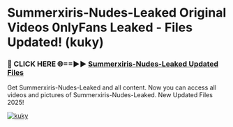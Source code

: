 # Summerxiris-Nudes-Leaked Original Videos 0nlyFans Leaked - Files Updated! (kuky)

<h3>🔴 CLICK HERE 🌐==►► <a href="https://tinyurl.com/4mcuefdz" rel="nofollow">Summerxiris-Nudes-Leaked Updated Files</a></h3>

Get Summerxiris-Nudes-Leaked and all content. Now you can access all videos and pictures of Summerxiris-Nudes-Leaked. New Updated Files 2025!

[![kuky](https://i.imgur.com/StAQSOY.gif)](https://tinyurl.com/4mcuefdz)
